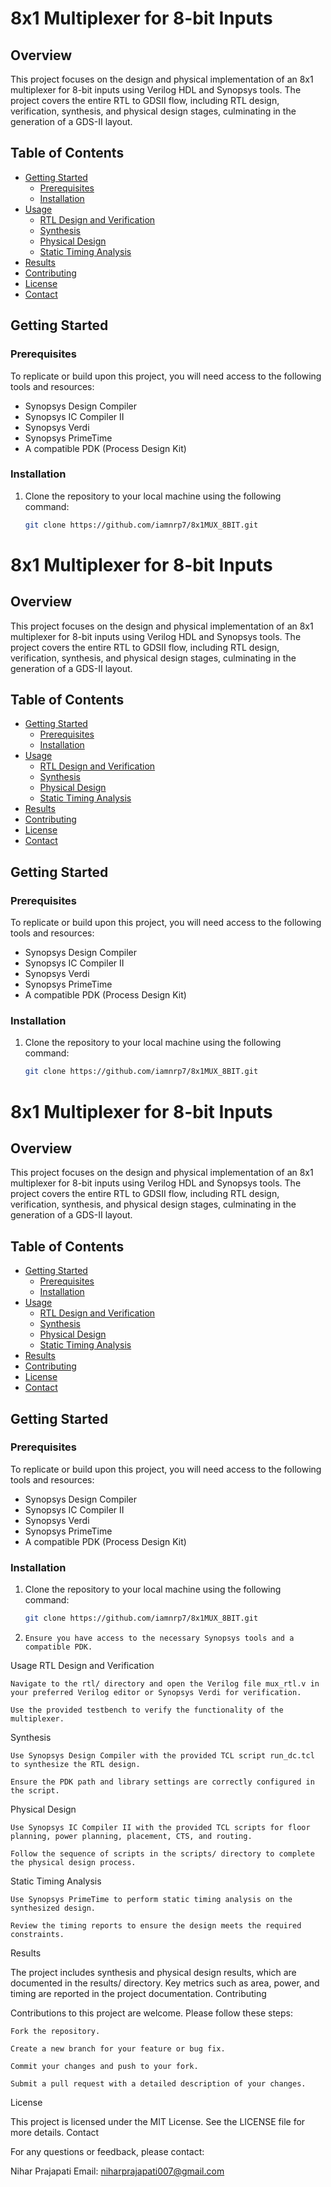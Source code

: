 # 8x1 Multiplexer for 8-bit Inputs

## Overview

This project focuses on the design and physical implementation of an 8x1 multiplexer for 8-bit inputs using Verilog HDL and Synopsys tools. The project covers the entire RTL to GDSII flow, including RTL design, verification, synthesis, and physical design stages, culminating in the generation of a GDS-II layout.

## Table of Contents

- [Getting Started](#getting-started)
  - [Prerequisites](#prerequisites)
  - [Installation](#installation)
- [Usage](#usage)
  - [RTL Design and Verification](#rtl-design-and-verification)
  - [Synthesis](#synthesis)
  - [Physical Design](#physical-design)
  - [Static Timing Analysis](#static-timing-analysis)
- [Results](#results)
- [Contributing](#contributing)
- [License](#license)
- [Contact](#contact)

## Getting Started

### Prerequisites

To replicate or build upon this project, you will need access to the following tools and resources:

- Synopsys Design Compiler
- Synopsys IC Compiler II
- Synopsys Verdi
- Synopsys PrimeTime
- A compatible PDK (Process Design Kit)

### Installation

1. Clone the repository to your local machine using the following command:

   ```bash
   git clone https://github.com/iamnrp7/8x1MUX_8BIT.git
# 8x1 Multiplexer for 8-bit Inputs

## Overview

This project focuses on the design and physical implementation of an 8x1 multiplexer for 8-bit inputs using Verilog HDL and Synopsys tools. The project covers the entire RTL to GDSII flow, including RTL design, verification, synthesis, and physical design stages, culminating in the generation of a GDS-II layout.

## Table of Contents

- [Getting Started](#getting-started)
  - [Prerequisites](#prerequisites)
  - [Installation](#installation)
- [Usage](#usage)
  - [RTL Design and Verification](#rtl-design-and-verification)
  - [Synthesis](#synthesis)
  - [Physical Design](#physical-design)
  - [Static Timing Analysis](#static-timing-analysis)
- [Results](#results)
- [Contributing](#contributing)
- [License](#license)
- [Contact](#contact)

## Getting Started

### Prerequisites

To replicate or build upon this project, you will need access to the following tools and resources:

- Synopsys Design Compiler
- Synopsys IC Compiler II
- Synopsys Verdi
- Synopsys PrimeTime
- A compatible PDK (Process Design Kit)

### Installation

1. Clone the repository to your local machine using the following command:

   ```bash
   git clone https://github.com/iamnrp7/8x1MUX_8BIT.git
# 8x1 Multiplexer for 8-bit Inputs

## Overview

This project focuses on the design and physical implementation of an 8x1 multiplexer for 8-bit inputs using Verilog HDL and Synopsys tools. The project covers the entire RTL to GDSII flow, including RTL design, verification, synthesis, and physical design stages, culminating in the generation of a GDS-II layout.

## Table of Contents

- [Getting Started](#getting-started)
  - [Prerequisites](#prerequisites)
  - [Installation](#installation)
- [Usage](#usage)
  - [RTL Design and Verification](#rtl-design-and-verification)
  - [Synthesis](#synthesis)
  - [Physical Design](#physical-design)
  - [Static Timing Analysis](#static-timing-analysis)
- [Results](#results)
- [Contributing](#contributing)
- [License](#license)
- [Contact](#contact)

## Getting Started

### Prerequisites

To replicate or build upon this project, you will need access to the following tools and resources:

- Synopsys Design Compiler
- Synopsys IC Compiler II
- Synopsys Verdi
- Synopsys PrimeTime
- A compatible PDK (Process Design Kit)

### Installation

1. Clone the repository to your local machine using the following command:

   ```bash
   git clone https://github.com/iamnrp7/8x1MUX_8BIT.git
2.     Ensure you have access to the necessary Synopsys tools and a compatible PDK.

Usage
RTL Design and Verification

    Navigate to the rtl/ directory and open the Verilog file mux_rtl.v in your preferred Verilog editor or Synopsys Verdi for verification.

    Use the provided testbench to verify the functionality of the multiplexer.

Synthesis

    Use Synopsys Design Compiler with the provided TCL script run_dc.tcl to synthesize the RTL design.

    Ensure the PDK path and library settings are correctly configured in the script.

Physical Design

    Use Synopsys IC Compiler II with the provided TCL scripts for floor planning, power planning, placement, CTS, and routing.

    Follow the sequence of scripts in the scripts/ directory to complete the physical design process.

Static Timing Analysis

    Use Synopsys PrimeTime to perform static timing analysis on the synthesized design.

    Review the timing reports to ensure the design meets the required constraints.

Results

The project includes synthesis and physical design results, which are documented in the results/ directory. Key metrics such as area, power, and timing are reported in the project documentation.
Contributing

Contributions to this project are welcome. Please follow these steps:

    Fork the repository.

    Create a new branch for your feature or bug fix.

    Commit your changes and push to your fork.

    Submit a pull request with a detailed description of your changes.

License

This project is licensed under the MIT License. See the LICENSE file for more details.
Contact

For any questions or feedback, please contact:

Nihar Prajapati
Email: niharprajapati007@gmail.com
